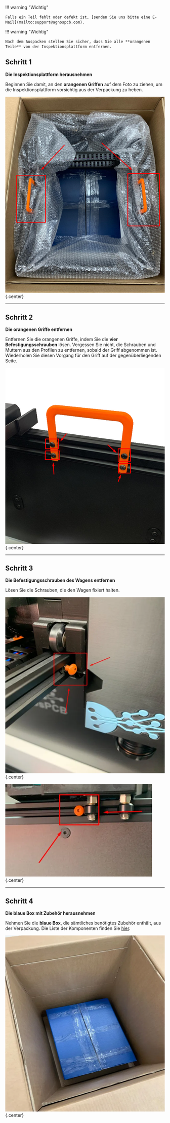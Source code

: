 !!! warning "Wichtig"

    Falls ein Teil fehlt oder defekt ist, [senden Sie uns bitte eine E-Mail](mailto:support@agnospcb.com).

!!! warning "Wichtig"

    Nach dem Auspacken stellen Sie sicher, dass Sie alle **orangenen Teile** von der Inspektionsplattform entfernen.

## Schritt 1
**Die Inspektionsplattform herausnehmen**

Beginnen Sie damit, an den **orangenen Griffen** auf dem Foto zu ziehen, um die Inspektionsplattform vorsichtig aus der Verpackung zu heben.

![Kiste](../assets/v7/unpack-1.png){.center}

---

## Schritt 2
**Die orangenen Griffe entfernen**

Entfernen Sie die orangenen Griffe, indem Sie die **vier Befestigungsschrauben** lösen. Vergessen Sie nicht, die Schrauben und Muttern aus den Profilen zu entfernen, sobald der Griff abgenommen ist. Wiederholen Sie diesen Vorgang für den Griff auf der gegenüberliegenden Seite.

![Kiste](../assets/v7/unpack-2.png){.center}

---

## Schritt 3
**Die Befestigungsschrauben des Wagens entfernen**

Lösen Sie die Schrauben, die den Wagen fixiert halten.

![Kiste](../assets/v7/unpack-3.webp){.center}

![Kiste](../assets/v7/unpack-4.webp){.center}

---

## Schritt 4
**Die blaue Box mit Zubehör herausnehmen**

Nehmen Sie die **blaue Box**, die sämtliches benötigtes Zubehör enthält, aus der Verpackung. Die Liste der Komponenten finden Sie [hier](Package_content.md).

![Kiste](../assets/v7/unpack-5.webp){.center}